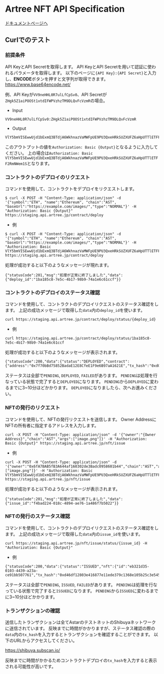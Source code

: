 # Artree NFT API Specification

[ドキュメントページへ](https://artreetechnologies.github.io/artree-api-spec)

## Curlでのテスト

### 前提条件

API KeyとAPI Secretを取得します。
API KeyとAPI Secretを用いて認証に使われるパラメータを取得します。
以下のページに`{API Key}:{API Secret}`と入力し、**ENCODE**ボタンを押すと文字列が取得できます。
https://www.base64encode.net/

例、API Keyが`VV9neHHL0R7ulLfCpSv0`、API Secretが`ZHgk5Z1aiPOOSt1xtdIFWPVzhzTM9DLQvFcVzmR`の場合。

- Input
```
VV9neHHL0R7ulLfCpSv0:ZHgk5Z1aiPOOSt1xtdIFWPVzhzTM9DLQvFcVzmR
```

- Output
```
VlY5bmVISEwwUjd1bExmQ3BTdjA6WkhnazVaMWFpUE9PU3QxeHRkSUZXUFZ6aHpUTTlETFF2RmNWem1S
```

このアウトプットの値を`Authorization: Basic {Output}`となるように入力してください。
上の場合は`Authorization: Basic VlY5bmVISEwwUjd1bExmQ3BTdjA6WkhnazVaMWFpUE9PU3QxeHRkSUZXUFZ6aHpUTTlETFF2RmNWem1S`となります。

### コントラクトのデプロイのリクエスト

コマンドを使用して、コントラクトをデプロイをリクエストします。

```shell
$ curl -X POST -H "Content-Type: application/json" -d '{"symbol":"ETH", "name":"Ethereum", "chain":"AST", "baseUrl":"https://example.com/images/","type":"NORMAL"}' -H "Authorization: Basic {Output}" https://staging.api.artree.jp/contract/deploy
```

- 例

```shell
$ curl -X POST -H "Content-Type: application/json" -d '{"symbol":"ETH", "name":"Ethereum", "chain":"AST", "baseUrl":"https://example.com/images/","type":"NORMAL"}' -H "Authorization: Basic VlY5bmVISEwwUjd1bExmQ3BTdjA6WkhnazVaMWFpUE9PU3QxeHRkSUZXUFZ6aHpUTTlETFF2RmNWem1S" https://staging.api.artree.jp/contract/deploy
```

処理が成功すると以下のようなメッセージが現れます。
```shell
{"statusCode":201,"msg":"処理が正常に終了しました","data":{"deploy_id":"1ba185c8-7e5c-4b17-98b9-74a1e6c61ccf"}}
```

### コントラクトのデプロイのステータス確認

コマンドを使用して、コントラクトのデプロイリクエストのステータス確認をします。
上記の成功メッセージで取得した`data`内の`deploy_id`を使います。

```shell
curl https://staging.api.artree.jp/contract/deploy/status/{deploy_id}
```

- 例

```shell
curl https://staging.api.artree.jp/contract/deploy/status/1ba185c8-7e5c-4b17-98b9-74a1e6c61ccf
```

処理が成功すると以下のようなメッセージが表示されます。
```shell
{"statusCode":200,"data":{"status":"DEPLOYED","contract":{"address":"0x7f70bBd75852BadaE12E8CfeE1F9e6B97aA1621E","tx_hash":"0xd014cede5dee626a2f979dec372b3aa8d726f59a3e19ebf8a72656c9e967adbf"}}}
```
ステータスは全部で`PENDING`, `DEPLOYED`, `FAILED`があります。
`PENDING`は処理を行なっている状態で完了すると`DEPLOYED`になります。
`PENDING`から`DEPLOYED`に変わるまでに3~10分ほどかかります。
`DEPLOYED`になりましたら、次へお進みください。

### NFTの発行のリクエスト

コマンドを使用して、NFTの発行リクエストを送信します。
Owner AddressにNFTの所有者に指定するアドレスを入力します。

```shell
curl -X POST -H "Content-Type: application/json" -d '{"owner":"{Owner Address}","chain":"AST","args":["image.png"]}' -H "Authorization: Basic {Output}" https://staging.api.artree.jp/nft/issue
```

- 例

```shell
curl -X POST -H "Content-Type: application/json" -d '{"owner":"0x6fA7BAB5fB3A644af160302de3Badc0958601b44","chain":"AST","args":["image.png"]}' -H "Authorization: Basic VlY5bmVISEwwUjd1bExmQ3BTdjA6WkhnazVaMWFpUE9PU3QxeHRkSUZXUFZ6aHpUTTlETFF2RmNWem1S" https://staging.api.artree.jp/nft/issue
```

処理が成功すると以下のようなメッセージが表示されます。
```shell
{"statusCode":201,"msg":"処理が正常に終了しました","data":{"issue_id":"f4bad224-018c-4894-ae76-1a486f7b5022"}}
```

### NFTの発行のステータス確認

コマンドを使用して、コントラクトのデプロイリクエストのステータス確認をします。
上記の成功メッセージで取得した`data`内の`issue_id`を使います。

```shell
curl https://staging.api.artree.jp/nft/issue/status/{issue_id} -H "Authorization: Basic {Output}"
```

- 例
```shell
{"statusCode":200,"data":{"status":"ISSUED","nft":{"id":"eb321d35-0103-4439-a23a-ce91bb507761","tx_hash":"0xd46df12803e416877e11ede379c1368e105b25c3e545086cfb6363f2db46f34d"}}}
```
ステータスは全部で`PENDING`, `ISSUED`, `FAILED`があります。
`PENDING`は処理を行なっている状態で完了すると`ISSUED`になります。
`PENDING`から`ISSUED`に変わるまでに3~10分ほどかかります。

### トランザクションの確認

送信したトランザクションは全てAstarのテストネットのShibuyaネットワークに送信されています。
反映までに時間がかかりますが、ステータス確認の際の`data`内の`tx_hash`を入力するとトランザクションを確認することができます。
以下のURLからアクセスしてください。

https://shibuya.subscan.io/

反映までに時間がかかるためコントラクトデプロイの`tx_hash`を入力すると表示される可能性が高いです。

